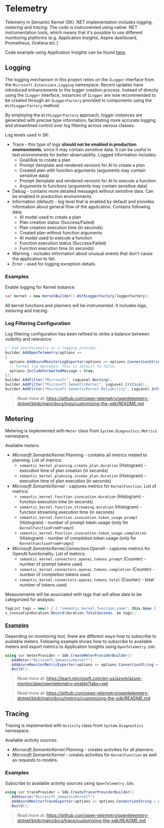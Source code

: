 # Telemetry

Telemetry in Semantic Kernel (SK) .NET implementation includes _logging_, _metering_ and _tracing_.
The code is instrumented using native .NET instrumentation tools, which means that it's possible to use different monitoring platforms (e.g. Application Insights, Aspire dashboard, Prometheus, Grafana etc.).

Code example using Application Insights can be found [here](../samples/Demos/TelemetryWithAppInsights/).

## Logging

The logging mechanism in this project relies on the `ILogger` interface from the `Microsoft.Extensions.Logging` namespace. Recent updates have introduced enhancements to the logger creation process. Instead of directly using the `ILogger` interface, instances of `ILogger` are now recommended to be created through an `ILoggerFactory` provided to components using the `WithLoggerFactory` method.

By employing the `WithLoggerFactory` approach, logger instances are generated with precise type information, facilitating more accurate logging and streamlined control over log filtering across various classes.

Log levels used in SK:

- Trace - this type of logs **should not be enabled in production environments**, since it may contain sensitive data. It can be useful in test environments for better observability. Logged information includes:
  - Goal/Ask to create a plan
  - Prompt (template and rendered version) for AI to create a plan
  - Created plan with function arguments (arguments may contain sensitive data)
  - Prompt (template and rendered version) for AI to execute a function
  - Arguments to functions (arguments may contain sensitive data)
- Debug - contains more detailed messages without sensitive data. Can be enabled in production environments.
- Information (default) - log level that is enabled by default and provides information about general flow of the application. Contains following data:
  - AI model used to create a plan
  - Plan creation status (Success/Failed)
  - Plan creation execution time (in seconds)
  - Created plan without function arguments
  - AI model used to execute a function
  - Function execution status (Success/Failed)
  - Function execution time (in seconds)
- Warning - includes information about unusual events that don't cause the application to fail.
- Error - used for logging exception details.

### Examples

Enable logging for Kernel instance:

```csharp
var kernel = new KernelBuilder().WithLoggerFactory(loggerFactory);
```

All kernel functions and planners will be instrumented. It includes _logs_, _metering_ and _tracing_.

### Log Filtering Configuration

Log filtering configuration has been refined to strike a balance between visibility and relevance:

```csharp
// Add OpenTelemetry as a logging provider
builder.AddOpenTelemetry(options =>
{
  options.AddAzureMonitorLogExporter(options => options.ConnectionString = connectionString);
  // Format log messages. This is default to false.
  options.IncludeFormattedMessage = true;
});
builder.AddFilter("Microsoft", LogLevel.Warning);
builder.AddFilter("Microsoft.SemanticKernel", LogLevel.Critical);
builder.AddFilter("Microsoft.SemanticKernel.Reliability", LogLevel.Information);
```

> Read more at: https://github.com/open-telemetry/opentelemetry-dotnet/blob/main/docs/logs/customizing-the-sdk/README.md

## Metering

Metering is implemented with `Meter` class from `System.Diagnostics.Metrics` namespace.

Available meters:

- _Microsoft.SemanticKernel.Planning_ - contains all metrics related to planning. List of metrics:
  - `semantic_kernel.planning.create_plan.duration` (Histogram) - execution time of plan creation (in seconds)
  - `semantic_kernel.planning.invoke_plan.duration` (Histogram) - execution time of plan execution (in seconds)
- _Microsoft.SemanticKernel_ - captures metrics for `KernelFunction`. List of metrics:
  - `semantic_kernel.function.invocation.duration` (Histogram) - function execution time (in seconds)
  - `semantic_kernel.function.streaming.duration` (Histogram) - function streaming execution time (in seconds)
  - `semantic_kernel.function.invocation.token_usage.prompt` (Histogram) - number of prompt token usage (only for `KernelFunctionFromPrompt`)
  - `semantic_kernel.function.invocation.token_usage.completion` (Histogram) - number of completion token usage (only for `KernelFunctionFromPrompt`)
- _Microsoft.SemanticKernel.Connectors.OpenAI_ - captures metrics for OpenAI functionality. List of metrics:
  - `semantic_kernel.connectors.openai.tokens.prompt` (Counter) - number of prompt tokens used.
  - `semantic_kernel.connectors.openai.tokens.completion` (Counter) - number of completion tokens used.
  - `semantic_kernel.connectors.openai.tokens.total` (Counter) - total number of tokens used.

Measurements will be associated with tags that will allow data to be categorized for analysis:

```csharp
TagList tags = new() { { "semantic_kernel.function.name", this.Name } };
s_invocationDuration.Record(duration.TotalSeconds, in tags);
```

### [Examples](https://github.com/microsoft/semantic-kernel/blob/main/dotnet/samples/Demos/TelemetryWithAppInsights/Program.cs)

Depending on monitoring tool, there are different ways how to subscribe to available meters. Following example shows how to subscribe to available meters and export metrics to Application Insights using `OpenTelemetry.Sdk`:

```csharp
using var meterProvider = Sdk.CreateMeterProviderBuilder()
  .AddMeter("Microsoft.SemanticKernel*")
  .AddAzureMonitorMetricExporter(options => options.ConnectionString = connectionString)
  .Build();
```

> Read more at: https://learn.microsoft.com/en-us/azure/azure-monitor/app/opentelemetry-enable?tabs=net

> Read more at: https://github.com/open-telemetry/opentelemetry-dotnet/blob/main/docs/metrics/customizing-the-sdk/README.md

## Tracing

Tracing is implemented with `Activity` class from `System.Diagnostics` namespace.

Available activity sources:

- _Microsoft.SemanticKernel.Planning_ - creates activities for all planners.
- _Microsoft.SemanticKernel_ - creates activities for `KernelFunction` as well as requests to models.

### Examples

Subscribe to available activity sources using `OpenTelemetry.Sdk`:

```csharp
using var traceProvider = Sdk.CreateTracerProviderBuilder()
  .AddSource("Microsoft.SemanticKernel*")
  .AddAzureMonitorTraceExporter(options => options.ConnectionString = connectionString)
  .Build();
```

> Read more at: https://github.com/open-telemetry/opentelemetry-dotnet/blob/main/docs/trace/customizing-the-sdk/README.md
